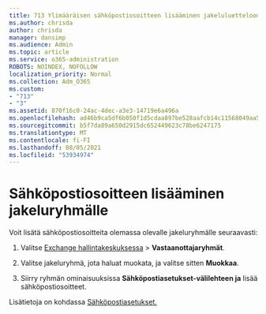 ```yaml
---
title: 713 Ylimääräisen sähköpostiosoitteen lisääminen jakeluluetteloon
ms.author: chrisda
author: chrisda
manager: dansimp
ms.audience: Admin
ms.topic: article
ms.service: o365-administration
ROBOTS: NOINDEX, NOFOLLOW
localization_priority: Normal
ms.collection: Adm_O365
ms.custom:
- "713"
- "3"
ms.assetid: 870f16c0-24ac-4dec-a3e3-14719e6a496a
ms.openlocfilehash: ad46b9ca5df6b050f1d5cdaa897be528aafcb14c11568049aa512c4f65645392
ms.sourcegitcommit: b5f7da89a650d2915dc652449623c78be6247175
ms.translationtype: MT
ms.contentlocale: fi-FI
ms.lasthandoff: 08/05/2021
ms.locfileid: "53934974"
---
```

# <a name="add-an-email-address-for-a-distribution-group"></a>Sähköpostiosoitteen lisääminen jakeluryhmälle

Voit lisätä sähköpostiosoitteita olemassa olevalle jakeluryhmälle seuraavasti:

1. Valitse [Exchange hallintakeskuksessa](https://outlook.office365.com/ecp/)  \> **Vastaanottajaryhmät**.

2. Valitse jakeluryhmä, jota haluat muokata, ja valitse sitten **Muokkaa**.

3. Siirry ryhmän ominaisuuksissa **Sähköpostiasetukset-välilehteen ja** lisää sähköpostiosoitteet. 

Lisätietoja on kohdassa [Sähköpostiasetukset.](https://technet.microsoft.com/library/bb124513.aspx#emailoptions)
